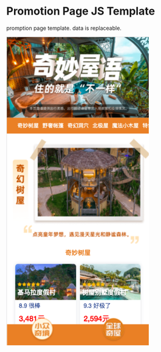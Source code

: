 # Promotion Page JS Template
 promption page template. data is replaceable.


<img src="https://github.com/sfyan/Promotion-Page-JS-Template/blob/master/src/images/screenshot.png" width='375px'>
